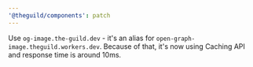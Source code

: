 ```yaml
---
'@theguild/components': patch
---
```


Use `og-image.the-guild.dev` - it's an alias for `open-graph-image.theguild.workers.dev`.
Because of that, it's now using Caching API and response time is around 10ms.
